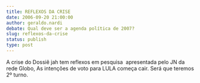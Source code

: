 ```yaml
---
title: REFLEXOS DA CRISE
date: 2006-09-20 21:00:00
author: geraldo.nardi
debate: Qual deve ser a agenda política de 2007?
slug: reflexos-da-crise
status: publish 
type: post
---
```


A crise do Dossiê jah tem reflexos em pesquisa  apresentada pelo JN da rede Globo, As intenções de voto para LULA começa cair. Será que teremos 2º turno.
